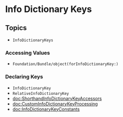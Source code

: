 # Info Dictionary Keys

## Topics

- ``InfoDictionaryKeys``

### Accessing Values
- ``Foundation/Bundle/object(forInfoDictionaryKey:)``

### Declaring Keys
- ``InfoDictionaryKey``
- ``RelativeInfoDictionaryKey``
- <doc:ShorthandInfoDictionaryKeyAccessors>
- <doc:CustomInfoDictionaryKeyProcessing>
- <doc:InfoDictionaryKeyConstants>

